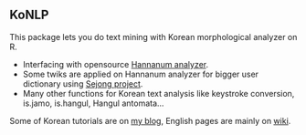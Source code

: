 KoNLP
---------------

This package lets you do text mining with Korean morphological analyzer on R. 

  - Interfacing with opensource [Hannanum analyzer](http://semanticweb.kaist.ac.kr/home/index.php/HanNanum).
  - Some twiks are applied on Hannanum analyzer for bigger user dictionary using [Sejong project](http://www.sejong.or.kr/). 
  - Many other functions for Korean text analysis like keystroke conversion, is.jamo, is.hangul, Hangul antomata...   

Some of Korean tutorials are on [my blog](http://freesearch.pe.kr), English pages are mainly on [wiki](https://github.com/haven-jeon/KoNLP/wiki).


